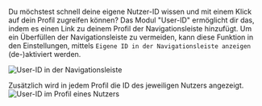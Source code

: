 Du möchstest schnell deine eigene Nutzer-ID wissen und mit einem Klick auf dein Profil zugreifen können?
Das Modul "User-ID" ermöglicht dir das, indem es einen Link zu deinem Profil der Navigationsleiste hinzufügt.
Um ein Überfüllen der Navigationsleiste zu vermeiden, kann diese Funktion in den Einstellungen, mittels `Eigene ID in der Navigationsleiste anzeigen` (de-)aktiviert werden.

![User-ID in der Navigationsleiste](/v4/docs/assets/userid/img/navbar.png)

Zusätzlich wird in jedem Profil die ID des jeweiligen Nutzers angezeigt.
![User-ID im Profil eines Nutzers](/v4/docs/assets/userid/img/profile.png)
